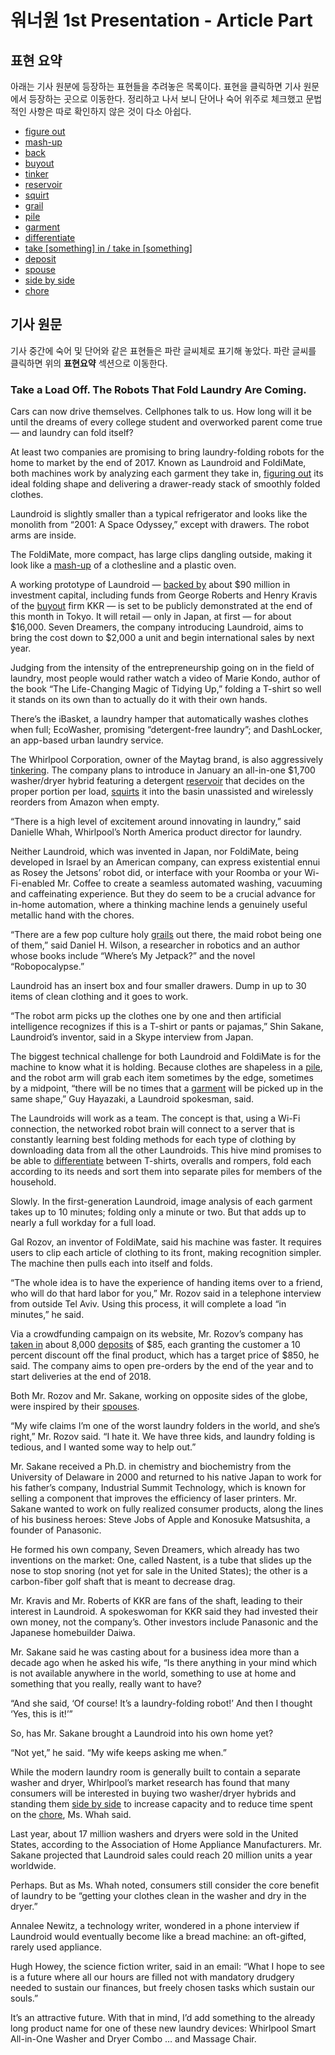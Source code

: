 워너원 1st Presentation - Article Part
===

표현 요약
---
아래는 기사 원분에 등장하는 표현들을 추려놓은 목록이다. 표현을 클릭하면 기사 원문에서 등장하는 곳으로 이동한다. 정리하고 나서 보니 단어나 숙어 위주로 체크했고 문법적인 사항은 따로 확인하지 않은 것이 다소 아쉽다.

<a name="expression_list"></a>
* [figure out](#figuring_out)
* [mash-up](#mash-up)
* [back](#backed_by)
* [buyout](#buyout)
* [tinker](#tinkering)
* [reservoir](#reservoir)
* [squirt](#squirts)
* [grail](#grails)
* [pile](#pile)
* [garment](#garment)
* [differentiate](#differentiate)
* [take \[something\] in / take in \[something\]](#taken_in)
* [deposit](#deposits)
* [spouse](#spouses)
* [side by side](#side_by_side)
* [chore](#chore)


기사 원문
---
기사 중간에 숙어 및 단어와 같은 표현들은 파란 글씨체로 표기해 놓았다. 파란 글씨를 클릭하면 위의 **표현요약** 섹션으로 이동한다.

### Take a Load Off. The Robots That Fold Laundry Are Coming.

Cars can now drive themselves. Cellphones talk to us. How long will it be until the dreams of every college student and overworked parent come true — and laundry can fold itself?

At least two companies are promising to bring laundry-folding robots for the home to market by the end of 2017. Known as Laundroid and FoldiMate, both machines work by analyzing each garment they take in, [figuring out](#expression_list) <a name="figuring_out"></a> its ideal folding shape and delivering a drawer-ready stack of smoothly folded clothes.

Laundroid is slightly smaller than a typical refrigerator and looks like the monolith from “2001: A Space Odyssey,” except with drawers. The robot arms are inside.

The FoldiMate, more compact, has large clips dangling outside, making it look like a [mash-up](#expression_list) <a name="mash-up"></a> of a clothesline and a plastic oven.

A working prototype of Laundroid — [backed by](#expression_list)<a name="backed_by"></a> about $90 million in investment capital, including funds from George Roberts and Henry Kravis of the [buyout](#expression_list)<a name="buyout"></a> firm KKR — is set to be publicly demonstrated at the end of this month in Tokyo. It will retail — only in Japan, at first — for about $16,000. Seven Dreamers, the company introducing Laundroid, aims to bring the cost down to $2,000 a unit and begin international sales by next year.

Judging from the intensity of the entrepreneurship going on in the field of laundry, most people would rather watch a video of Marie Kondo, author of the book “The Life-Changing Magic of Tidying Up,” folding a T-shirt so well it stands on its own than to actually do it with their own hands.

There’s the iBasket, a laundry hamper that automatically washes clothes when full; EcoWasher, promising “detergent-free laundry”; and DashLocker, an app-based urban laundry service.

The Whirlpool Corporation, owner of the Maytag brand, is also aggressively [tinkering](#expression_list)<a name="tinkering"></a>. The company plans to introduce in January an all-in-one $1,700 washer/dryer hybrid featuring a detergent [reservoir](#expression_list)<a name="reservoir"></a> that decides on the proper portion per load, [squirts](#expression_list)<a name="squirts"></a> it into the basin unassisted and wirelessly reorders from Amazon when empty.

“There is a high level of excitement around innovating in laundry,” said Danielle Whah, Whirlpool’s North America product director for laundry.

Neither Laundroid, which was invented in Japan, nor FoldiMate, being developed in Israel by an American company, can express existential ennui as Rosey the Jetsons’ robot did, or interface with your Roomba or your Wi-Fi-enabled Mr. Coffee to create a seamless automated washing, vacuuming and caffeinating experience. But they do seem to be a crucial advance for in-home automation, where a thinking machine lends a genuinely useful metallic hand with the chores.

“There are a few pop culture holy [grails](#expression_list)<a name="grails"></a> out there, the maid robot being one of them,” said Daniel H. Wilson, a researcher in robotics and an author whose books include “Where’s My Jetpack?” and the novel “Robopocalypse.”

Laundroid has an insert box and four smaller drawers. Dump in up to 30 items of clean clothing and it goes to work.

“The robot arm picks up the clothes one by one and then artificial intelligence recognizes if this is a T-shirt or pants or pajamas,” Shin Sakane, Laundroid’s inventor, said in a Skype interview from Japan.

The biggest technical challenge for both Laundroid and FoldiMate is for the machine to know what it is holding. Because clothes are shapeless in a [pile](#expression_list)<a name="pile"></a>, and the robot arm will grab each item sometimes by the edge, sometimes by a midpoint, “there will be no times that a [garment](#expression_list)<a name="garment"></a> will be picked up in the same shape,” Guy Hayazaki, a Laundroid spokesman, said.

The Laundroids will work as a team. The concept is that, using a Wi-Fi connection, the networked robot brain will connect to a server that is constantly learning best folding methods for each type of clothing by downloading data from all the other Laundroids. This hive mind promises to be able to [differentiate](#expression_list)<a name="differentiate"></a> between T-shirts, overalls and rompers, fold each according to its needs and sort them into separate piles for members of the household.

Slowly. In the first-generation Laundroid, image analysis of each garment takes up to 10 minutes; folding only a minute or two. But that adds up to nearly a full workday for a full load.

Gal Rozov, an inventor of FoldiMate, said his machine was faster. It requires users to clip each article of clothing to its front, making recognition simpler. The machine then pulls each into itself and folds.

“The whole idea is to have the experience of handing items over to a friend, who will do that hard labor for you,” Mr. Rozov said in a telephone interview from outside Tel Aviv. Using this process, it will complete a load “in minutes,” he said.

Via a crowdfunding campaign on its website, Mr. Rozov’s company has [taken in](#expression_list)<a name="taken_in"></a> about 8,000 [deposits](#expression_list)<a name="deposits"></a> of $85, each granting the customer a 10 percent discount off the final product, which has a target price of $850, he said. The company aims to open pre-orders by the end of the year and to start deliveries at the end of 2018.

Both Mr. Rozov and Mr. Sakane, working on opposite sides of the globe, were inspired by their [spouses](#expression_list)<a name="spouses"></a>.

“My wife claims I’m one of the worst laundry folders in the world, and she’s right,” Mr. Rozov said. “I hate it. We have three kids, and laundry folding is tedious, and I wanted some way to help out.”

Mr. Sakane received a Ph.D. in chemistry and biochemistry from the University of Delaware in 2000 and returned to his native Japan to work for his father’s company, Industrial Summit Technology, which is known for selling a component that improves the efficiency of laser printers. Mr. Sakane wanted to work on fully realized consumer products, along the lines of his business heroes: Steve Jobs of Apple and Konosuke Matsushita, a founder of Panasonic.

He formed his own company, Seven Dreamers, which already has two inventions on the market: One, called Nastent, is a tube that slides up the nose to stop snoring (not yet for sale in the United States); the other is a carbon-fiber golf shaft that is meant to decrease drag.

Mr. Kravis and Mr. Roberts of KKR are fans of the shaft, leading to their interest in Laundroid. A spokeswoman for KKR said they had invested their own money, not the company’s. Other investors include Panasonic and the Japanese homebuilder Daiwa.

Mr. Sakane said he was casting about for a business idea more than a decade ago when he asked his wife, “Is there anything in your mind which is not available anywhere in the world, something to use at home and something that you really, really want to have?

“And she said, ‘Of course! It’s a laundry-folding robot!’ And then I thought ‘Yes, this is it!’”

So, has Mr. Sakane brought a Laundroid into his own home yet?

“Not yet,” he said. “My wife keeps asking me when.”

While the modern laundry room is generally built to contain a separate washer and dryer, Whirlpool’s market research has found that many consumers will be interested in buying two washer/dryer hybrids and standing them [side by side](#expression_list)<a name="side_by_side"></a> to increase capacity and to reduce time spent on the [chore](#expression_list)<a name="chore"></a>, Ms. Whah said.

Last year, about 17 million washers and dryers were sold in the United States, according to the Association of Home Appliance Manufacturers. Mr. Sakane projected that Laundroid sales could reach 20 million units a year worldwide.

Perhaps. But as Ms. Whah noted, consumers still consider the core benefit of laundry to be “getting your clothes clean in the washer and dry in the dryer.”

Annalee Newitz, a technology writer, wondered in a phone interview if Laundroid would eventually become like a bread machine: an oft-gifted, rarely used appliance.

Hugh Howey, the science fiction writer, said in an email: “What I hope to see is a future where all our hours are filled not with mandatory drudgery needed to sustain our finances, but freely chosen tasks which sustain our souls.”

It’s an attractive future. With that in mind, I’d add something to the already long product name for one of these new laundry devices: Whirlpool Smart All-in-One Washer and Dryer Combo … and Massage Chair.
